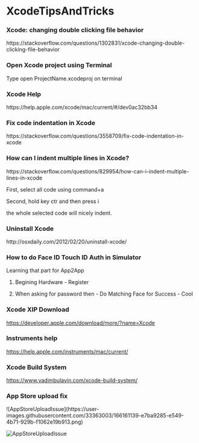 # XcodeTipsAndTricks

<h3>Xcode: changing double clicking file behavior</h3>
https://stackoverflow.com/questions/1302831/xcode-changing-double-clicking-file-behavior

<h3>Open Xcode project using Terminal </h3>
Type open ProjectName.xcodeproj on terminal

<h3>Xcode Help </h3>
https://help.apple.com/xcode/mac/current/#/dev0ac32bb34

<h3>Fix code indentation in Xcode </h3>
https://stackoverflow.com/questions/3558709/fix-code-indentation-in-xcode

<h3>How can I indent multiple lines in Xcode?</h3>
https://stackoverflow.com/questions/829954/how-can-i-indent-multiple-lines-in-xcode

First, select all code using command+a

Second, hold key ctr and then press i

the whole selected code will nicely indent.

<h3>Uninstall Xcode </h3>
http://osxdaily.com/2012/02/20/uninstall-xcode/

<h3>How to do Face ID Touch ID Auth in Simulator</h3>

Learning that part for App2App

1. Begining Hardware - Register

2. When asking for password then - Do Matching Face for Success - Cool


<h3> Xcode XIP Download </h3>

https://developer.apple.com/download/more/?name=Xcode

<h3> Instruments help</h3>

https://help.apple.com/instruments/mac/current/

<h3> Xcode Build System </h3>

https://www.vadimbulavin.com/xcode-build-system/

<h3> App Store upload fix</h3>
![AppStoreUploadIssue](https://user-images.githubusercontent.com/33363003/166161139-e7ba9285-e549-4b71-929b-f1062e19b913.png)


![AppStoreUploadIssue](https://user-images.githubusercontent.com/33363003/166161155-012a76b6-2eb9-4775-87f1-cb3cccd3fc2a.png)



